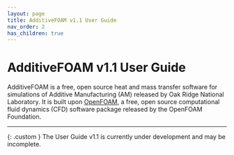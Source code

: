```yaml
---
layout: page
title: AdditiveFOAM v1.1 User Guide
nav_order: 2
has_children: true
---
```


# AdditiveFOAM v1.1 User Guide
AdditiveFOAM is a free, open source heat and mass transfer software for simulations of Additive Manufacturing (AM) released by Oak Ridge National Laboratory. It is built upon [OpenFOAM](https://openfoam.org/), a free, open source computational fluid dynamics (CFD) software package released by the OpenFOAM Foundation.

---

{: .custom }
The User Guide v1.1 is currently under development and may be incomplete.
